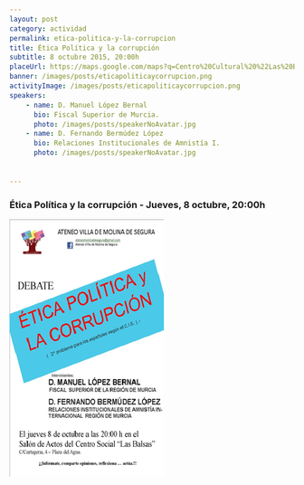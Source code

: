 ```yaml
---
layout: post
category: actividad
permalink: etica-politica-y-la-corrupcion  
title: Ética Política y la corrupción  
subtitle: 8 octubre 2015, 20:00h  
placeUrl: https://maps.google.com/maps?q=Centro%20Cultural%20%22Las%20Balsas%22&t=&z=13  
banner: /images/posts/eticapoliticaycorrupcion.png
activityImage: /images/posts/eticapoliticaycorrupcion.png
speakers: 
    - name: D. Manuel López Bernal
      bio: Fiscal Superior de Murcia.
      photo: /images/posts/speakerNoAvatar.jpg
    - name: D. Fernando Bermúdez López
      bio: Relaciones Institucionales de Amnistía I.
      photo: /images/posts/speakerNoAvatar.jpg


---
```


### Ética Política y la corrupción - Jueves, 8 octubre, 20:00h

![cartel](/images/posts/eticapoliticaycorrupcion.png)